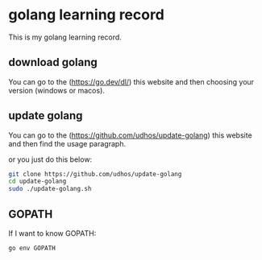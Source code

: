 # golang learning record

This is my golang learning record.

## download golang

You can go to the (<https://go.dev/dl/>) this website and then choosing your version (windows or macos).

## update golang

You can go to the (<https://github.com/udhos/update-golang>) this website and then find the usage paragraph.

or you just do this below:

```bash
git clone https://github.com/udhos/update-golang
cd update-golang
sudo ./update-golang.sh
```

## GOPATH

If I want to know GOPATH:

```bash
go env GOPATH
```

